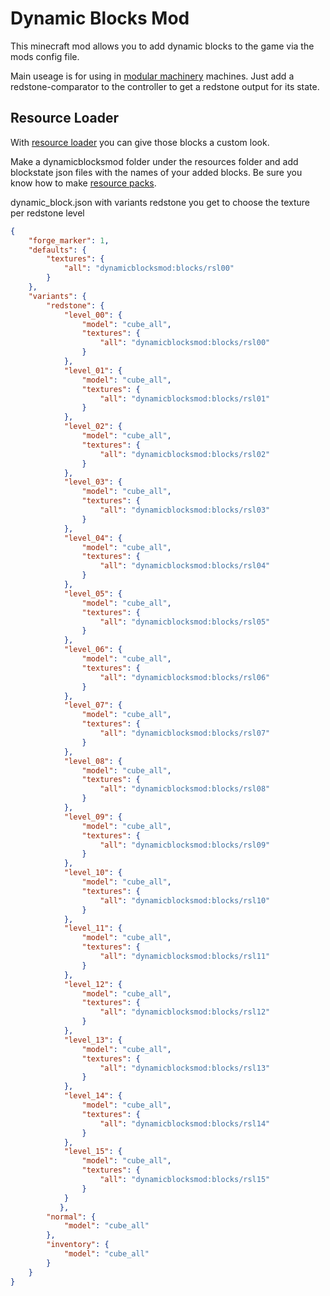 # Dynamic Blocks Mod

This minecraft mod allows you to add dynamic blocks to the game via the mods config file.

Main useage is for using in [modular machinery](https://minecraft.curseforge.com/projects/modular-machinery) machines. Just add a redstone-comparator to the controller to get a redstone output for its state.

## Resource Loader
With [resource loader](https://www.curseforge.com/minecraft/mc-mods/resource-loader) you can give those blocks a custom look.

Make a dynamicblocksmod folder under the resources folder and add blockstate json files with the names of your added blocks. Be sure you know how to make [resource packs](https://minecraft.gamepedia.com/Tutorials/Creating_a_resource_pack).

dynamic_block.json
with variants redstone you get to choose the texture per redstone level
```json
{
	"forge_marker": 1,
	"defaults": {
		"textures": {
			"all": "dynamicblocksmod:blocks/rsl00"
		}
	},
	"variants": {
		"redstone": {
            "level_00": {
            	"model": "cube_all",
				"textures": {
					"all": "dynamicblocksmod:blocks/rsl00"
				}
            },
            "level_01": {
            	"model": "cube_all",
				"textures": {
					"all": "dynamicblocksmod:blocks/rsl01"
				}
            },
            "level_02": {
            	"model": "cube_all",
				"textures": {
					"all": "dynamicblocksmod:blocks/rsl02"
				}
            },
            "level_03": {
            	"model": "cube_all",
				"textures": {
					"all": "dynamicblocksmod:blocks/rsl03"
				}
            },
            "level_04": {
            	"model": "cube_all",
				"textures": {
					"all": "dynamicblocksmod:blocks/rsl04"
				}
            },
            "level_05": {
            	"model": "cube_all",
				"textures": {
					"all": "dynamicblocksmod:blocks/rsl05"
				}
            },
            "level_06": {
            	"model": "cube_all",
				"textures": {
					"all": "dynamicblocksmod:blocks/rsl06"
				}
            },
            "level_07": {
            	"model": "cube_all",
				"textures": {
					"all": "dynamicblocksmod:blocks/rsl07"
				}
            },
            "level_08": {
            	"model": "cube_all",
				"textures": {
					"all": "dynamicblocksmod:blocks/rsl08"
				}
            },
            "level_09": {
            	"model": "cube_all",
				"textures": {
					"all": "dynamicblocksmod:blocks/rsl09"
				}
            },
            "level_10": {
            	"model": "cube_all",
				"textures": {
					"all": "dynamicblocksmod:blocks/rsl10"
				}
            },
            "level_11": {
            	"model": "cube_all",
				"textures": {
					"all": "dynamicblocksmod:blocks/rsl11"
				}
            },
            "level_12": {
            	"model": "cube_all",
				"textures": {
					"all": "dynamicblocksmod:blocks/rsl12"
				}
            },
            "level_13": {
            	"model": "cube_all",
				"textures": {
					"all": "dynamicblocksmod:blocks/rsl13"
				}
            },
            "level_14": {
            	"model": "cube_all",
				"textures": {
					"all": "dynamicblocksmod:blocks/rsl14"
				}
            },
            "level_15": {
            	"model": "cube_all",
            	"textures": {
					"all": "dynamicblocksmod:blocks/rsl15"
				}
            }      
           },
		"normal": {
			"model": "cube_all"
		},
		"inventory": {
			"model": "cube_all"
		}
	}
}
```